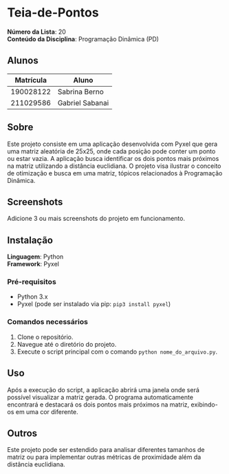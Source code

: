 # Teia-de-Pontos

**Número da Lista**: 20  
**Conteúdo da Disciplina**: Programação Dinâmica (PD)  

## Alunos
| Matrícula | Aluno |
| --------- | ----- |
| 190028122  | Sabrina Berno |
| 211029586  | Gabriel Sabanai |

## Sobre 
Este projeto consiste em uma aplicação desenvolvida com Pyxel que gera uma matriz aleatória de 25x25, onde cada posição pode conter um ponto ou estar vazia. A aplicação busca identificar os dois pontos mais próximos na matriz utilizando a distância euclidiana. O projeto visa ilustrar o conceito de otimização e busca em uma matriz, tópicos relacionados à Programação Dinâmica.

## Screenshots
Adicione 3 ou mais screenshots do projeto em funcionamento.

## Instalação 
**Linguagem**: Python  
**Framework**: Pyxel  

### Pré-requisitos
- Python 3.x
- Pyxel (pode ser instalado via pip: `pip3 install pyxel`)

### Comandos necessários
1. Clone o repositório.
2. Navegue até o diretório do projeto.
3. Execute o script principal com o comando `python nome_do_arquivo.py`.

## Uso 
Após a execução do script, a aplicação abrirá uma janela onde será possível visualizar a matriz gerada. O programa automaticamente encontrará e destacará os dois pontos mais próximos na matriz, exibindo-os em uma cor diferente.

## Outros 
Este projeto pode ser estendido para analisar diferentes tamanhos de matriz ou para implementar outras métricas de proximidade além da distância euclidiana.
